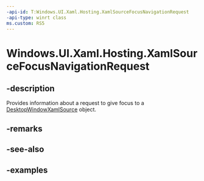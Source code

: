 ```yaml
---
-api-id: T:Windows.UI.Xaml.Hosting.XamlSourceFocusNavigationRequest
-api-type: winrt class
ms.custom: RS5
---
```


<!-- Class syntax.
public class XamlSourceFocusNavigationRequest
-->

# Windows.UI.Xaml.Hosting.XamlSourceFocusNavigationRequest

## -description
Provides information about a request to give focus to a [DesktopWindowXamlSource](desktopwindowxamlsource.md) object.


## -remarks

## -see-also

## -examples
